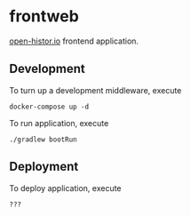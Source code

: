 # frontweb
[open-histor.io](https://open-histor.io) frontend application.

## Development
To turn up a development middleware, execute

    docker-compose up -d

To run application, execute

    ./gradlew bootRun

## Deployment

To deploy application, execute

    ???
